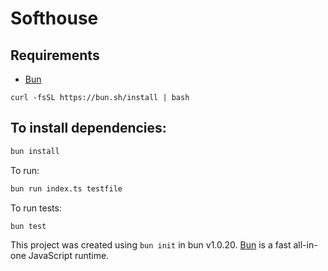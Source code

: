 # Softhouse

## Requirements

* [Bun](https://bun.sh)

`curl -fsSL https://bun.sh/install | bash`

## To install dependencies:

```bash
bun install
```

To run:

```bash
bun run index.ts testfile
```

To run tests:
```bash
bun test
```

This project was created using `bun init` in bun v1.0.20. [Bun](https://bun.sh) is a fast all-in-one JavaScript runtime.
